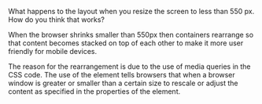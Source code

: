 What happens to the layout when you resize the screen to less than 550 px. How do you think that works?

When the browser shrinks smaller than 550px then containers rearrange so that content becomes stacked on top of each other to make it more user friendly for mobile devices.

The reason for the rearrangement is due to the use of media queries in the CSS code. The use of the element tells browsers that when a browser window is greater or smaller than a certain size to rescale or adjust the content as specified in the properties of the element. 
